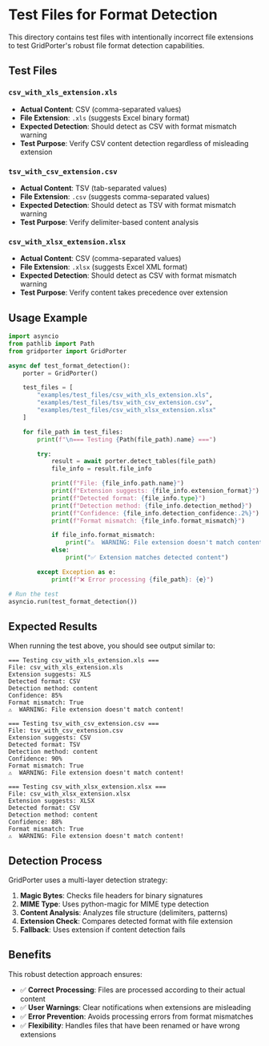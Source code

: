 # Test Files for Format Detection

This directory contains test files with intentionally incorrect file extensions to test GridPorter's robust file format detection capabilities.

## Test Files

### `csv_with_xls_extension.xls`
- **Actual Content**: CSV (comma-separated values)
- **File Extension**: `.xls` (suggests Excel binary format)
- **Expected Detection**: Should detect as CSV with format mismatch warning
- **Test Purpose**: Verify CSV content detection regardless of misleading extension

### `tsv_with_csv_extension.csv`
- **Actual Content**: TSV (tab-separated values)
- **File Extension**: `.csv` (suggests comma-separated values)
- **Expected Detection**: Should detect as TSV with format mismatch warning
- **Test Purpose**: Verify delimiter-based content analysis

### `csv_with_xlsx_extension.xlsx`
- **Actual Content**: CSV (comma-separated values)
- **File Extension**: `.xlsx` (suggests Excel XML format)
- **Expected Detection**: Should detect as CSV with format mismatch warning
- **Test Purpose**: Verify content takes precedence over extension

## Usage Example

```python
import asyncio
from pathlib import Path
from gridporter import GridPorter

async def test_format_detection():
    porter = GridPorter()

    test_files = [
        "examples/test_files/csv_with_xls_extension.xls",
        "examples/test_files/tsv_with_csv_extension.csv",
        "examples/test_files/csv_with_xlsx_extension.xlsx"
    ]

    for file_path in test_files:
        print(f"\n=== Testing {Path(file_path).name} ===")

        try:
            result = await porter.detect_tables(file_path)
            file_info = result.file_info

            print(f"File: {file_info.path.name}")
            print(f"Extension suggests: {file_info.extension_format}")
            print(f"Detected format: {file_info.type}")
            print(f"Detection method: {file_info.detection_method}")
            print(f"Confidence: {file_info.detection_confidence:.2%}")
            print(f"Format mismatch: {file_info.format_mismatch}")

            if file_info.format_mismatch:
                print("⚠️  WARNING: File extension doesn't match content!")
            else:
                print("✅ Extension matches detected content")

        except Exception as e:
            print(f"❌ Error processing {file_path}: {e}")

# Run the test
asyncio.run(test_format_detection())
```

## Expected Results

When running the test above, you should see output similar to:

```
=== Testing csv_with_xls_extension.xls ===
File: csv_with_xls_extension.xls
Extension suggests: XLS
Detected format: CSV
Detection method: content
Confidence: 85%
Format mismatch: True
⚠️  WARNING: File extension doesn't match content!

=== Testing tsv_with_csv_extension.csv ===
File: tsv_with_csv_extension.csv
Extension suggests: CSV
Detected format: TSV
Detection method: content
Confidence: 90%
Format mismatch: True
⚠️  WARNING: File extension doesn't match content!

=== Testing csv_with_xlsx_extension.xlsx ===
File: csv_with_xlsx_extension.xlsx
Extension suggests: XLSX
Detected format: CSV
Detection method: content
Confidence: 88%
Format mismatch: True
⚠️  WARNING: File extension doesn't match content!
```

## Detection Process

GridPorter uses a multi-layer detection strategy:

1. **Magic Bytes**: Checks file headers for binary signatures
2. **MIME Type**: Uses python-magic for MIME type detection
3. **Content Analysis**: Analyzes file structure (delimiters, patterns)
4. **Extension Check**: Compares detected format with file extension
5. **Fallback**: Uses extension if content detection fails

## Benefits

This robust detection approach ensures:
- ✅ **Correct Processing**: Files are processed according to their actual content
- ✅ **User Warnings**: Clear notifications when extensions are misleading
- ✅ **Error Prevention**: Avoids processing errors from format mismatches
- ✅ **Flexibility**: Handles files that have been renamed or have wrong extensions
